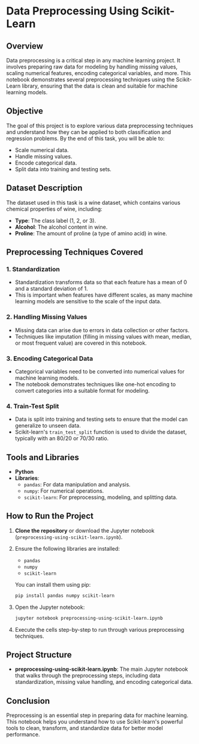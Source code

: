 # Data Preprocessing Using Scikit-Learn

## **Overview**

Data preprocessing is a critical step in any machine learning project. It involves preparing raw data for modeling by handling missing values, scaling numerical features, encoding categorical variables, and more. This notebook demonstrates several preprocessing techniques using the Scikit-Learn library, ensuring that the data is clean and suitable for machine learning models.

## **Objective**

The goal of this project is to explore various data preprocessing techniques and understand how they can be applied to both classification and regression problems. By the end of this task, you will be able to:
- Scale numerical data.
- Handle missing values.
- Encode categorical data.
- Split data into training and testing sets.

## **Dataset Description**

The dataset used in this task is a wine dataset, which contains various chemical properties of wine, including:
- **Type**: The class label (1, 2, or 3).
- **Alcohol**: The alcohol content in wine.
- **Proline**: The amount of proline (a type of amino acid) in wine.

## **Preprocessing Techniques Covered**

### 1. **Standardization**
   - Standardization transforms data so that each feature has a mean of 0 and a standard deviation of 1.
   - This is important when features have different scales, as many machine learning models are sensitive to the scale of the input data.

### 2. **Handling Missing Values**
   - Missing data can arise due to errors in data collection or other factors.
   - Techniques like imputation (filling in missing values with mean, median, or most frequent value) are covered in this notebook.

### 3. **Encoding Categorical Data**
   - Categorical variables need to be converted into numerical values for machine learning models.
   - The notebook demonstrates techniques like one-hot encoding to convert categories into a suitable format for modeling.

### 4. **Train-Test Split**
   - Data is split into training and testing sets to ensure that the model can generalize to unseen data.
   - Scikit-learn's `train_test_split` function is used to divide the dataset, typically with an 80/20 or 70/30 ratio.

## **Tools and Libraries**

- **Python**
- **Libraries**:
  - `pandas`: For data manipulation and analysis.
  - `numpy`: For numerical operations.
  - `scikit-learn`: For preprocessing, modeling, and splitting data.

## **How to Run the Project**

1. **Clone the repository** or download the Jupyter notebook (`preprocessing-using-scikit-learn.ipynb`).
2. Ensure the following libraries are installed:
   - `pandas`
   - `numpy`
   - `scikit-learn`
   
   You can install them using pip:

   ```bash
   pip install pandas numpy scikit-learn
   ```

3. Open the Jupyter notebook:
   ```bash
   jupyter notebook preprocessing-using-scikit-learn.ipynb
   ```

4. Execute the cells step-by-step to run through various preprocessing techniques.

## **Project Structure**

- **preprocessing-using-scikit-learn.ipynb**: The main Jupyter notebook that walks through the preprocessing steps, including data standardization, missing value handling, and encoding categorical data.
  
## **Conclusion**

Preprocessing is an essential step in preparing data for machine learning. This notebook helps you understand how to use Scikit-learn's powerful tools to clean, transform, and standardize data for better model performance.
